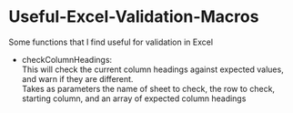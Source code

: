 # Useful-Excel-Validation-Macros
Some functions that I find useful for validation in Excel

* checkColumnHeadings: <br>
This will check the current column headings against expected values, and warn if they are different. <br>
Takes as parameters the name of sheet to check, the row to check, starting column, and an array of expected column headings
